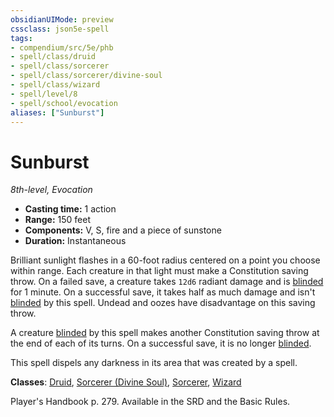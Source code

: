 ```yaml
---
obsidianUIMode: preview
cssclass: json5e-spell
tags:
- compendium/src/5e/phb
- spell/class/druid
- spell/class/sorcerer
- spell/class/sorcerer/divine-soul
- spell/class/wizard
- spell/level/8
- spell/school/evocation
aliases: ["Sunburst"]
---
```

# Sunburst
*8th-level, Evocation*  

- **Casting time:** 1 action
- **Range:** 150 feet
- **Components:** V, S, fire and a piece of sunstone
- **Duration:** Instantaneous

Brilliant sunlight flashes in a 60-foot radius centered on a point you choose within range. Each creature in that light must make a Constitution saving throw. On a failed save, a creature takes `12d6` radiant damage and is [blinded](../../5e-rules/conditions.md##blinded) for 1 minute. On a successful save, it takes half as much damage and isn't [blinded](../../5e-rules/conditions.md##blinded) by this spell. Undead and oozes have disadvantage on this saving throw.

A creature [blinded](../../5e-rules/conditions.md.md##blinded) by this spell makes another Constitution saving throw at the end of each of its turns. On a successful save, it is no longer [blinded](../../5e-rules/conditions.md.md##blinded).

This spell dispels any darkness in its area that was created by a spell.

**Classes**: [Druid](../classes/druid.md#), [Sorcerer (Divine Soul)](../classes/sorcerer-divine-soul-xge.md#), [Sorcerer](../classes/sorcerer.md#), [Wizard](../classes/wizard.md#)

Player's Handbook p. 279. Available in the SRD and the Basic Rules.